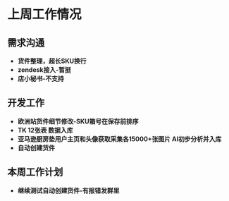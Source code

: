 # 上周工作情况
## **需求沟通**
- **货件整理，超长SKU换行**
- **zendesk接入-暂挺**
- **店小秘书-不支持**


## **开发工作**
- **欧洲站货件细节修改-SKU箱号在保存前排序**
- **TK 12张表 数据入库**
- **亚马逊厨房垫用户主页和头像获取采集各15000+张图片 AI初步分析并入库**
- **自动创建货件**

## **本周工作计划**
- **继续测试自动创建货件-有报错发群里**


